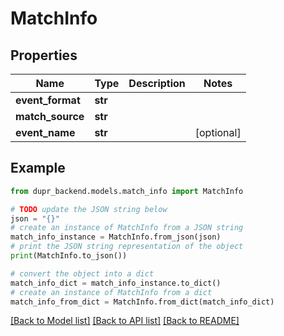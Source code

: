 # MatchInfo


## Properties

Name | Type | Description | Notes
------------ | ------------- | ------------- | -------------
**event_format** | **str** |  | 
**match_source** | **str** |  | 
**event_name** | **str** |  | [optional] 

## Example

```python
from dupr_backend.models.match_info import MatchInfo

# TODO update the JSON string below
json = "{}"
# create an instance of MatchInfo from a JSON string
match_info_instance = MatchInfo.from_json(json)
# print the JSON string representation of the object
print(MatchInfo.to_json())

# convert the object into a dict
match_info_dict = match_info_instance.to_dict()
# create an instance of MatchInfo from a dict
match_info_from_dict = MatchInfo.from_dict(match_info_dict)
```
[[Back to Model list]](../README.md#documentation-for-models) [[Back to API list]](../README.md#documentation-for-api-endpoints) [[Back to README]](../README.md)


